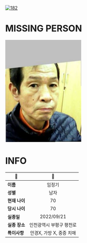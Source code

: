 [![182](https://img.shields.io/badge/%EC%8B%A4%EC%A2%85%EC%8B%A0%EA%B3%A0%EB%8A%94%20%EA%B5%AD%EB%B2%88%EC%97%86%EC%9D%B4-182-blue)](http://safe182.go.kr/index.do)

# MISSING PERSON

<img src="./missing_person.jpg">

# INFO

|🔑|💎|
|--|:--:|
|**이름**|임정기|
|**성별**|남자|
|**현재 나이**|70|
|**당시 나이**|70|
|**실종일**|2022/09/21|
|**실종 장소**|인천광역시 부평구 평천로 |
|**특이사항**|안경X, 가방 X, 중증 치매|
